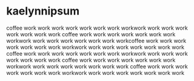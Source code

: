 # kaelynnipsum
coffee work work work work work work work workwork work work work work work work work coffee work work work work work work work workwork work work work work work work workcoffee work work work work work work work workwork work work work work work work work coffee work work work work work work work workwork work work work work work work work coffee work work work work work work work workwork work work work work work work work coffee work work work work work work work workwork work work work work work work work
